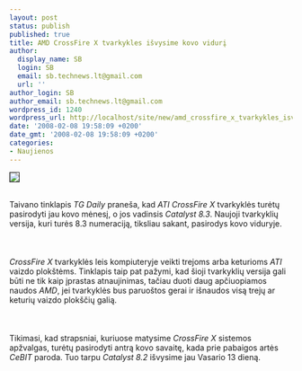 ```yaml
---
layout: post
status: publish
published: true
title: AMD CrossFire X tvarkykles išvysime kovo vidurį
author:
  display_name: SB
  login: SB
  email: sb.technews.lt@gmail.com
  url: ''
author_login: SB
author_email: sb.technews.lt@gmail.com
wordpress_id: 1240
wordpress_url: http://localhost/site/new/amd_crossfire_x_tvarkykles_isvysime_kovo_viduri/
date: '2008-02-08 19:58:09 +0200'
date_gmt: '2008-02-08 19:58:09 +0200'
categories:
- Naujienos
---
```

<div class="imgright"><img src="http://tbn0.google.com/images?q=tbn:zrQjPae7_qG1kM:http://www.sharkyextreme.com/img/2006/05/ask_ati/catalyst_logo.jpg" border="1"></div>
<p><br>Taivano tinklapis <i>TG Daily</i> praneša, kad <i>ATI CrossFire X</i> tvarkyklės turėtų pasirodyti jau kovo mėnesį, o jos vadinsis <i>Catalyst 8.3</i>. Naujoji tvarkyklių versija, kuri turės 8.3 numeraciją, tiksliau sakant, pasirodys kovo viduryje.<br />
<br><br />
<br><i>CrossFire X</i> tvarkyklės leis kompiuteryje veikti trejoms arba keturioms <i>ATI</i> vaizdo plokštėms. Tinklapis taip pat pažymi, kad šioji tvarkyklių versija gali būti ne tik kaip įprastas atnaujinimas, tačiau duoti daug apčiuopiamos naudos <i>AMD</i>, jei tvarkyklės bus paruoštos gerai ir išnaudos visą trejų ar keturių vaizdo plokščių galią.<br />
<br><br />
<br>Tikimasi, kad strapsniai, kuriuose matysime <i>CrossFire X</i> sistemos apžvalgas, turėtų pasirodyti antrą kovo savaitę, kada prie pabaigos artės <i>CeBIT</i> paroda. Tuo tarpu <i>Catalyst 8.2</i> išvysime jau Vasario 13 dieną.<br />
<br></p>

